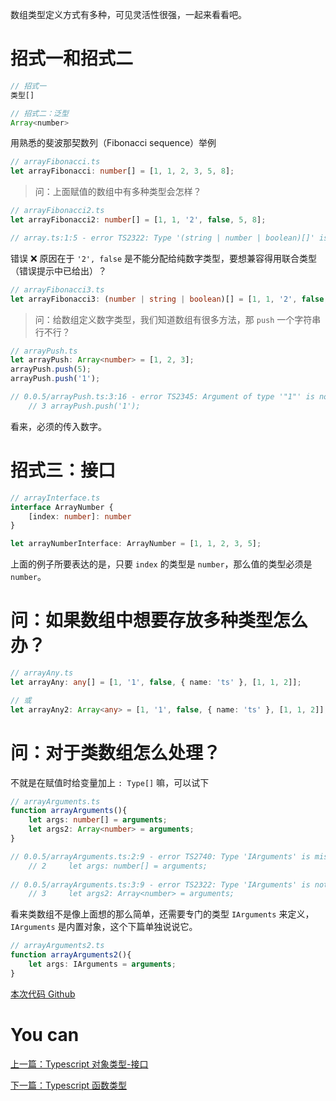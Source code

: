 数组类型定义方式有多种，可见灵活性很强，一起来看看吧。

# 招式一和招式二

```javascript
// 招式一
类型[]

// 招式二：泛型
Array<number>
```

用熟悉的斐波那契数列（Fibonacci sequence）举例

```typescript
// arrayFibonacci.ts
let arrayFibonacci: number[] = [1, 1, 2, 3, 5, 8];
```

> 问：上面赋值的数组中有多种类型会怎样？

```typescript
// arrayFibonacci2.ts
let arrayFibonacci2: number[] = [1, 1, '2', false, 5, 8];

// array.ts:1:5 - error TS2322: Type '(string | number | boolean)[]' is not assignable to type 'number'.
```

错误 ❌ 原因在于 `'2', false` 是不能分配给纯数字类型，要想兼容得用联合类型（错误提示中已给出）？

```typescript
// arrayFibonacci3.ts
let arrayFibonacci3: (number | string | boolean)[] = [1, 1, '2', false, 5, 8];
```

> 问：给数组定义数字类型，我们知道数组有很多方法，那 `push` 一个字符串行不行？
 
```typescript
// arrayPush.ts
let arrayPush: Array<number> = [1, 2, 3];
arrayPush.push(5);
arrayPush.push('1');

// 0.0.5/arrayPush.ts:3:16 - error TS2345: Argument of type '"1"' is not assignable to parameter of type 'number'.
    // 3 arrayPush.push('1');
```

看来，必须的传入数字。


# 招式三：接口

```typescript
// arrayInterface.ts
interface ArrayNumber {
    [index: number]: number
}

let arrayNumberInterface: ArrayNumber = [1, 1, 2, 3, 5];
```
上面的例子所要表达的是，只要 `index` 的类型是 `number`，那么值的类型必须是 `number`。

# 问：如果数组中想要存放多种类型怎么办？

```typescript
// arrayAny.ts
let arrayAny: any[] = [1, '1', false, { name: 'ts' }, [1, 1, 2]];

// 或
let arrayAny2: Array<any> = [1, '1', false, { name: 'ts' }, [1, 1, 2]];
```

# 问：对于类数组怎么处理？

不就是在赋值时给变量加上 `: Type[]` 嘛，可以试下

```typescript
// arrayArguments.ts
function arrayArguments(){
    let args: number[] = arguments;
    let args2: Array<number> = arguments;
}

// 0.0.5/arrayArguments.ts:2:9 - error TS2740: Type 'IArguments' is missing the following properties from type 'number[]': pop, push, concat, join, and 24 more.
    // 2     let args: number[] = arguments;
          
// 0.0.5/arrayArguments.ts:3:9 - error TS2322: Type 'IArguments' is not assignable to type 'number[]'.
    // 3     let args2: Array<number> = arguments;
```

看来类数组不是像上面想的那么简单，还需要专门的类型 `IArguments` 来定义，`IArguments` 是内置对象，这个下篇单独说说它。

```typescript
// arrayArguments2.ts
function arrayArguments2(){
    let args: IArguments = arguments;
}
```
 

[本次代码 Github](https://github.com/ruizhengyun/typescript-note/tree/feature_v0.0.5_20190623)

# You can

[上一篇：Typescript 对象类型-接口](basic/object_interfaces.md)

[下一篇：Typescript 函数类型](basic/function.md)
